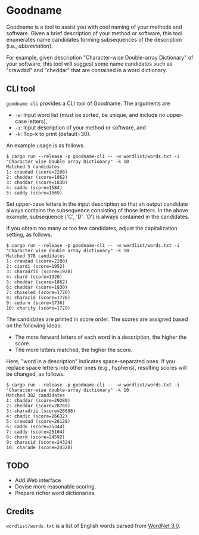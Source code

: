 # Goodname

Goodname is a tool to assist you with cool naming of your methods and software.
Given a brief description of your method or software,
this tool enumerates name candidates forming subsequences of the description (i.e., *abbreviation*).

For example, given description "Character-wise Double-array Dictionary" of your software,
this tool will suggest some name candidates such as "crawdad" and "cheddar" that are contained in a word dictionary.

## CLI tool

`goodname-cli` provides a CLI tool of Goodname.
The arguments are
- `-w`: Input word list (must be sorted, be unique, and include no upper-case letters),
- `-i`: Input description of your method or software, and
- `-k`: Top-k to print (default=30).

An example usage is as follows.

```
$ cargo run --release -p goodname-cli -- -w wordlist/words.txt -i "Character wise Double array Dictionary" -k 10
Matched 5 candidates
1: crawdad (score=2208)
2: cheddar (score=1862)
3: chaddar (score=1830)
4: caddo (score=1584)
5: caddy (score=1569)
```

Set upper-case letters in the input description so that an output candidate always contains the subsequence consisting of those letters.
In the above example, subsequence ('C', 'D'. 'D') is always contained in the candidates.

If you obtain too many or too few candidates, adjust the capitalization setting, as follows.

```
$ cargo run --release -p goodname-cli -- -w wordlist/words.txt -i "Character wise double array dictionary" -k 10
Matched 378 candidates
1: crawdad (score=2208)
2: ciardi (score=1952)
3: charadrii (score=1920)
4: chard (score=1920)
5: cheddar (score=1862)
6: chaddar (score=1830)
7: chiseled (score=1776)
8: characid (score=1776)
9: cedarn (score=1736)
10: charity (score=1729)
```

The candidates are printed in score order.
The scores are assigned based on the following ideas:

- The more forward letters of each word in a description, the higher the score.
- The more letters matched, the higher the score.

Here, "word in a description" indicates space-separated ones.
If you replace space letters into other ones (e.g., hyphens), resulting scores will be changed, as follows.

```
$ cargo run --release -p goodname-cli -- -w wordlist/words.txt -i "Character-wise double-array dictionary" -k 10
Matched 382 candidates
1: chaddar (score=29280)
2: cheddar (score=28769)
3: charadrii (score=28688)
4: chadic (score=26632)
5: crawdad (score=26128)
6: caddo (score=25344)
7: caddy (score=25104)
8: chord (score=24592)
9: characid (score=24324)
10: charade (score=24320)
```

## TODO

 - Add Web interface
 - Devise more reasonable scoring.
 - Prepare richer word dictionaries.

## Credits

`wordlist/words.txt` is a list of English words parsed from [WordNet 3.0](https://wordnet.princeton.edu/license-and-commercial-use).

